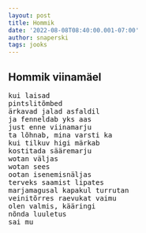 ```yaml
---
layout: post
title: Hommik
date: '2022-08-08T08:40:00.001-07:00'
author: snaperski
tags: jooks
---
```


## Hommik viinamäel

<pre>
kui laisad 
pintslitõmbed
ärkavad jalad asfaldil
ja fenneldab yks aas
just enne viinamarju
ta lõhnab, mina varsti ka
kui tilkuv higi märkab
kostitada sääremarju
wotan väljas
wotan sees
ootan isenemisnäljas
terveks saamist lipates
marjamagusal kapakul turrutan
veinitõrres raevukat vaimu
olen valmis, kääringi
nõnda luuletus 
sai mu
</pre>
